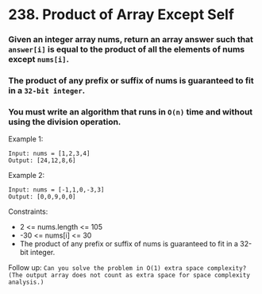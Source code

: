 # 238. Product of Array Except Self

### Given an integer array nums, return an array answer such that `answer[i]` is equal to the product of all the elements of nums except `nums[i]`.

### The product of any prefix or suffix of nums is guaranteed to fit in a `32-bit integer`.

### You must write an algorithm that runs in `O(n)` time and without using the division operation.

 

Example 1:
````
Input: nums = [1,2,3,4]
Output: [24,12,8,6]
````

Example 2:
````
Input: nums = [-1,1,0,-3,3]
Output: [0,0,9,0,0]
```` 

Constraints:

- 2 <= nums.length <= 105
- -30 <= nums[i] <= 30
- The product of any prefix or suffix of nums is guaranteed to fit in a 32-bit integer.
 

Follow up: `Can you solve the problem in O(1) extra space complexity? (The output array does not count as extra space for space complexity analysis.)`